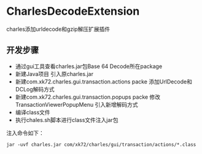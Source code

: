 # CharlesDecodeExtension
charles添加urldecode和gzip解压扩展插件
## 开发步骤

- 通过gui工具查看charles.jar包Base 64 Decode所在package
- 新建Java项目 引入原charles.jar
- 新建com.xk72.charles.gui.transaction.actions packe 添加UrlDecode和DCLog解码方式
- 新建com.xk72.charles.gui.transaction.popups packe 修改TransactionViewerPopupMenu 引入新增解码方式
- 编译class文件
- 执行chales.sh脚本进行class文件注入jar包

注入命令如下：
```
jar -uvf charles.jar com/xk72/charles/gui/transaction/actions/*.class
```